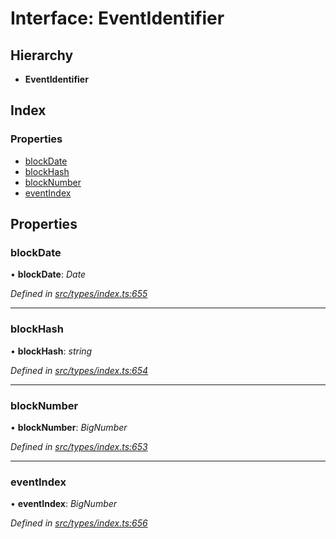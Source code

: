 # Interface: EventIdentifier

## Hierarchy

* **EventIdentifier**

## Index

### Properties

* [blockDate](eventidentifier.md#blockdate)
* [blockHash](eventidentifier.md#blockhash)
* [blockNumber](eventidentifier.md#blocknumber)
* [eventIndex](eventidentifier.md#eventindex)

## Properties

###  blockDate

• **blockDate**: *Date*

*Defined in [src/types/index.ts:655](https://github.com/PolymathNetwork/polymesh-sdk/blob/38ee8078/src/types/index.ts#L655)*

___

###  blockHash

• **blockHash**: *string*

*Defined in [src/types/index.ts:654](https://github.com/PolymathNetwork/polymesh-sdk/blob/38ee8078/src/types/index.ts#L654)*

___

###  blockNumber

• **blockNumber**: *BigNumber*

*Defined in [src/types/index.ts:653](https://github.com/PolymathNetwork/polymesh-sdk/blob/38ee8078/src/types/index.ts#L653)*

___

###  eventIndex

• **eventIndex**: *BigNumber*

*Defined in [src/types/index.ts:656](https://github.com/PolymathNetwork/polymesh-sdk/blob/38ee8078/src/types/index.ts#L656)*
